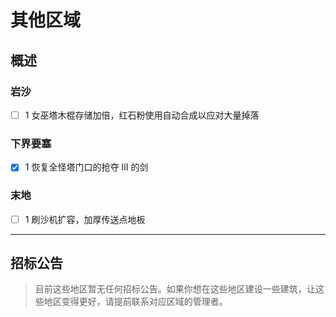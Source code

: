 # 其他区域

## 概述

### 岩沙

- [ ] 1 女巫塔木棍存储加倍，红石粉使用自动合成以应对大量掉落

### 下界要塞

- [x] 1 恢复全怪塔门口的抢夺 III 的剑

### 末地

- [ ] 1 刷沙机扩容，加厚传送点地板

---

## 招标公告

> 目前这些地区暂无任何招标公告。如果你想在这些地区建设一些建筑，让这些地区变得更好，请提前联系对应区域的管理者。

